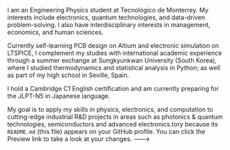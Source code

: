 I am an Engineering Physics student at Tecnológico de Monterrey. My interests include electronics, quantum technologies, and data-driven problem-solving. I also have interdisciplinary interests in management, economics, and human sciences.

Currently self-learning PCB design on Altium and electronic simulation on LTSPICE, I complement my studies with international academic experience through a summer exchange at Sungkyunkwan University (South Korea), where I studied thermodynamics and statistical analysis in Python; as well as part of my high school in Seville, Spain.

I hold a Cambridge C1 English certification and am currently preparing for the JLPT-N5 in Japanese language.

My goal is to apply my skills in physics, electronics, and computation to cutting-edge industrial R&D projects in areas such as photonics & quantum technologies, semiconductors and advanced electronics.tory because its `README.md` (this file) appears on your GitHub profile.
You can click the Preview link to take a look at your changes.
--->
